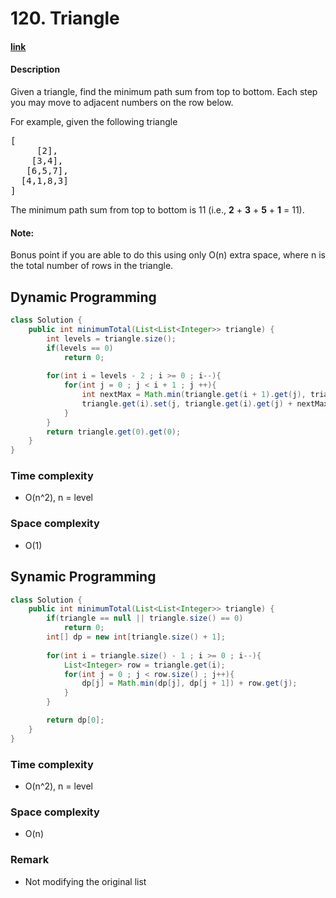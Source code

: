 # 120. Triangle

#### [link](https://leetcode.com/problems/triangle/) 

#### Description
Given a triangle, find the minimum path sum from top to bottom. Each step you may move to adjacent numbers on the row below.

For example, given the following triangle
<pre>
[
     [2],
    [3,4],
   [6,5,7],
  [4,1,8,3]
]
</pre>
The minimum path sum from top to bottom is 11 (i.e., **2** + **3** + **5** + **1** = 11).

#### Note:
Bonus point if you are able to do this using only O(n) extra space, where n is the total number of rows in the triangle.

## Dynamic Programming
```java
class Solution {
    public int minimumTotal(List<List<Integer>> triangle) {
        int levels = triangle.size();
        if(levels == 0)
            return 0;
        
        for(int i = levels - 2 ; i >= 0 ; i--){
            for(int j = 0 ; j < i + 1 ; j ++){
                int nextMax = Math.min(triangle.get(i + 1).get(j), triangle.get(i + 1).get(j + 1));
                triangle.get(i).set(j, triangle.get(i).get(j) + nextMax);
            }
        }
        return triangle.get(0).get(0);
    }
}
```

### Time complexity
* O(n^2), n = level
### Space complexity
* O(1)

## Synamic Programming
```java
class Solution {
    public int minimumTotal(List<List<Integer>> triangle) {
        if(triangle == null || triangle.size() == 0)
            return 0;
        int[] dp = new int[triangle.size() + 1];
        
        for(int i = triangle.size() - 1 ; i >= 0 ; i--){
            List<Integer> row = triangle.get(i);
            for(int j = 0 ; j < row.size() ; j++){
                dp[j] = Math.min(dp[j], dp[j + 1]) + row.get(j);
            }
        }

        return dp[0];
    }
}
```
### Time complexity
* O(n^2), n = level
### Space complexity
* O(n)
### Remark
* Not modifying the original list